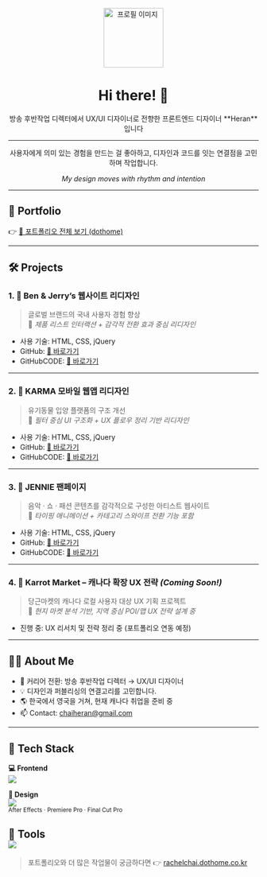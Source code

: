 <p align="center">
  <img src="https://via.placeholder.com/120" width="120" height="120" alt="프로필 이미지">
</p>

<h1 align="center">Hi there! 👋</h1>
<p align="center">방송 후반작업 디렉터에서 UX/UI 디자이너로 전향한 프론트엔드 디자이너 **Heran**입니다 <br></p> <hr>
<p align="center">사용자에게 의미 있는 경험을 만드는 걸 좋아하고,  
디자인과 코드를 잇는 연결점을 고민하며 작업합니다.</p>

<p align="center"><em>My design moves with rhythm and intention</em></p>

---

## 🔗 Portfolio

👉 [📂 포트폴리오 전체 보기 (dothome)](http://rachelchai.dothome.co.kr/)

---

## 🛠️ Projects

### 1. 📌 **Ben & Jerry’s 웹사이트 리디자인**
> 글로벌 브랜드의 국내 사용자 경험 향상  
📌 *제품 리스트 인터랙션 + 감각적 전환 효과 중심 리디자인*

- 사용 기술: HTML, CSS, jQuery
- GitHub: [🔗 바로가기](https://github.com/heranchai/benandjerry)
- GitHubCODE: [🔗 바로가기](https://github.com/username/myblog)

---

### 2. 📌 **KARMA 모바일 웹앱 리디자인**
> 유기동물 입양 플랫폼의 구조 개선  
📌 *필터 중심 UI 구조화 + UX 플로우 정리 기반 리디자인*

- 사용 기술: HTML, CSS, jQuery
- GitHub: [🔗 바로가기](https://github.com/heranchai/karma)
- GitHubCODE: [🔗 바로가기](https://github.com/username/myblog)

---

### 3. 📌 **JENNIE 팬페이지**
> 음악 · 쇼 · 패션 콘텐츠를 감각적으로 구성한 아티스트 웹사이트  
📌 *타이핑 애니메이션 + 카테고리 스와이프 전환 기능 포함*

- 사용 기술: HTML, CSS, jQuery
- GitHub: [🔗 바로가기](https://rachel0919.github.io/study310/project_003_Jennie/index.html)
- GitHubCODE: [🔗 바로가기](https://github.com/rachel0919/study310/blob/main/project_003_Jennie/index.html)

---

### 4. 🧡 **Karrot Market – 캐나다 확장 UX 전략** *(Coming Soon!)*
> 당근마켓의 캐나다 로컬 사용자 대상 UX 기획 프로젝트  
📌 *현지 마켓 분석 기반, 지역 중심 POI/맵 UX 전략 설계 중*

- 진행 중: UX 리서치 및 전략 정리 중 (포트폴리오 연동 예정)

---

## 👩‍💻 About Me

- 🔄 커리어 전환: 방송 후반작업 디렉터 → UX/UI 디자이너
- 💡 디자인과 퍼블리싱의 연결고리를 고민합니다.
- 🌎 한국에서 영국을 거쳐, 현재 캐나다 취업을 준비 중
- 📫 Contact: chaiheran@gmail.com

---

## 🧰 Tech Stack

**💻 Frontend**  
<img src="https://skillicons.dev/icons?i=html,css,js,jquery" />

**🎨 Design**  
<img src="https://skillicons.dev/icons?i=figma,ps" />  
<sub>After Effects · Premiere Pro · Final Cut Pro</sub>

**🔧 Tools**  
<img src="https://skillicons.dev/icons?i=github,vscode" />
---

> 포트폴리오와 더 많은 작업물이 궁금하다면 👉 [rachelchai.dothome.co.kr](http://rachelchai.dothome.co.kr/)
